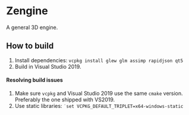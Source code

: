 ﻿# Zengine

A general 3D engine.


## How to build

1. Install dependencies: `vcpkg install glew glm assimp rapidjson qt5` 
2. Build in Visual Studio 2019.


#### Resolving build issues

1. Make sure `vcpkg` and Visual Studio 2019 use the same `cmake` version. Preferably the one shipped with VS2019.
1. Use static libraries: `˙set VCPKG_DEFAULT_TRIPLET=x64-windows-static`
